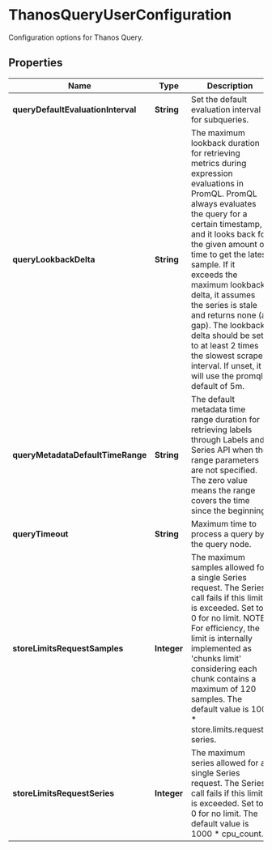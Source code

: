 

# ThanosQueryUserConfiguration

Configuration options for Thanos Query.

## Properties

| Name | Type | Description | Notes |
|------------ | ------------- | ------------- | -------------|
|**queryDefaultEvaluationInterval** | **String** | Set the default evaluation interval for subqueries. |  [optional] |
|**queryLookbackDelta** | **String** | The maximum lookback duration for retrieving metrics during expression evaluations in PromQL. PromQL always evaluates the query for a certain timestamp, and it looks back for the given amount of time to get the latest sample. If it exceeds the maximum lookback delta, it assumes the series is stale and returns none (a gap). The lookback delta should be set to at least 2 times the slowest scrape interval. If unset, it will use the promql default of 5m. |  [optional] |
|**queryMetadataDefaultTimeRange** | **String** | The default metadata time range duration for retrieving labels through Labels and Series API when the range parameters are not specified. The zero value means the range covers the time since the beginning. |  [optional] |
|**queryTimeout** | **String** | Maximum time to process a query by the query node. |  [optional] |
|**storeLimitsRequestSamples** | **Integer** | The maximum samples allowed for a single Series request. The Series call fails if this limit is exceeded. Set to 0 for no limit. NOTE: For efficiency, the limit is internally implemented as &#39;chunks limit&#39; considering each chunk contains a maximum of 120 samples. The default value is 100 * store.limits.request-series. |  [optional] |
|**storeLimitsRequestSeries** | **Integer** | The maximum series allowed for a single Series request. The Series call fails if this limit is exceeded. Set to 0 for no limit. The default value is 1000 * cpu_count. |  [optional] |



